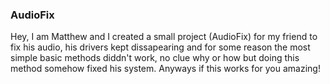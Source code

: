 ### **AudioFix**

Hey, I am Matthew and I created a small project (AudioFix) for my friend to fix his audio, his drivers kept dissapearing and for some reason the most simple basic methods diddn't work, no clue why or how but doing this method somehow fixed his system. Anyways if this works for you amazing!
